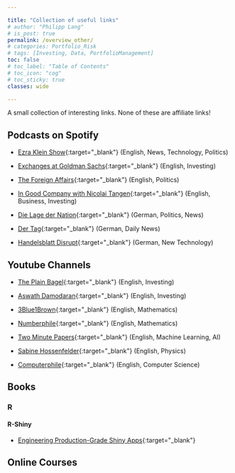 ```yaml
---

title: "Collection of useful links"
# author: "Philipp Lang"
# is_post: true
permalink: /overview_other/
# categories: Portfolio_Risk
# tags: [Investing, Data, PortfolioManagement]
toc: false
# toc_label: "Table of Contents"
# toc_icon: "cog"
# toc_sticky: true
classes: wide

---
```


A small collection of interesting links. None of these are affiliate links!

## Podcasts on Spotify

* [Ezra Klein Show](https://open.spotify.com/show/3oB5noYIwEB2dMAREj2F7S){:target="_blank"} (English, News, Technology, Politics)
* [Exchanges at Goldman Sachs](https://open.spotify.com/show/1T6xOGR2S5tY6bZ7XbpAC3?si=62713a21394b4c64){:target="_blank"} (English, Investing)
* [The Foreign Affairs](https://open.spotify.com/show/3vCDodm2QxZXsZFzdv1mPV?si=6c404e88a701474a){:target="_blank"} (English, Politics)
* [In Good Company with Nicolai Tangen](https://open.spotify.com/show/2r75HRXpsJraJ3Akyo8kSg?si=4819394578a747ce){:target="_blank"} (English, Business, Investing)


* [Die Lage der Nation](https://open.spotify.com/show/7a3LWj5xSFhFRYmztS8wgK?si=48b22a26f6244981){:target="_blank"} (German, Politics, News)
* [Der Tag](https://open.spotify.com/show/7JySWeA3XdcaaFa6AWfnb2?si=9deceac909fb4102){:target="_blank"} (German, Daily News)
* [Handelsblatt Disrupt](https://open.spotify.com/show/49hcDkCcll6L7gpkmy63Ug?si=32b17d7588c548a0){:target="_blank"} (German, New Technology)


## Youtube Channels

* [The Plain Bagel](https://www.youtube.com/@ThePlainBagel){:target="_blank"} (English, Investing)
* [Aswath Damodaran](https://www.youtube.com/@AswathDamodaranonValuation){:target="_blank"} (English, Investing)

* [3Blue1Brown](https://www.youtube.com/@3blue1brown){:target="_blank"} (English, Mathematics)
* [Numberphile](https://www.youtube.com/@numberphile){:target="_blank"} (English, Mathematics)
* [Two Minute Papers](https://www.youtube.com/@TwoMinutePapers){:target="_blank"} (English, Machine Learning, AI)

* [Sabine Hossenfelder](https://www.youtube.com/@SabineHossenfelder){:target="_blank"} (English, Physics)
* [Computerphile](https://www.youtube.com/@Computerphile){:target="_blank"} (English, Computer Science)


## Books

### R

#### R-Shiny
* [Engineering Production-Grade Shiny Apps](https://engineering-shiny.org/){:target="_blank"}



## Online Courses
